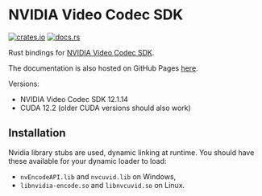 # NVIDIA Video Codec SDK

[![crates.io](https://img.shields.io/crates/v/nvidia-video-codec-sdk?style=for-the-badge)](https://crates.io/crates/nvidia-video-codec-sdk)
[![docs.rs](https://img.shields.io/docsrs/nvidia-video-codec-sdk?label=docs.rs%20latest&style=for-the-badge)](https://docs.rs/nvidia-video-codec-sdk)

Rust bindings for [NVIDIA Video Codec SDK](https://developer.nvidia.com/video-codec-sdk).

The documentation is also hosted on GitHub Pages
[here](https://viliamvadocz.github.io/nvidia-video-codec-sdk/nvidia_video_codec_sdk/).

Versions:
- NVIDIA Video Codec SDK 12.1.14
- CUDA 12.2 (older CUDA versions should also work)

## Installation

Nvidia library stubs are used, dynamic linking at runtime.
You should have these available for your dynamic loader to load:

- `nvEncodeAPI.lib` and `nvcuvid.lib` on Windows,
- `libnvidia-encode.so` and `libnvcuvid.so` on Linux.
